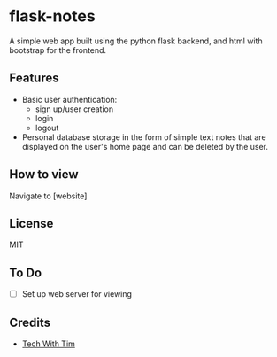 # flask-notes
A simple web app built using the python flask backend, and html with bootstrap for the frontend.

## Features
- Basic user authentication: 
	- sign up/user creation
	- login
	- logout
- Personal database storage in the form of simple text notes that are displayed on the user's
  home page and can be deleted by the user.

## How to view
Navigate to [website]

## License
MIT

## To Do
- [ ] Set up web server for viewing

## Credits
- [Tech With Tim](https://www.youtube.com/c/TechWithTim)
